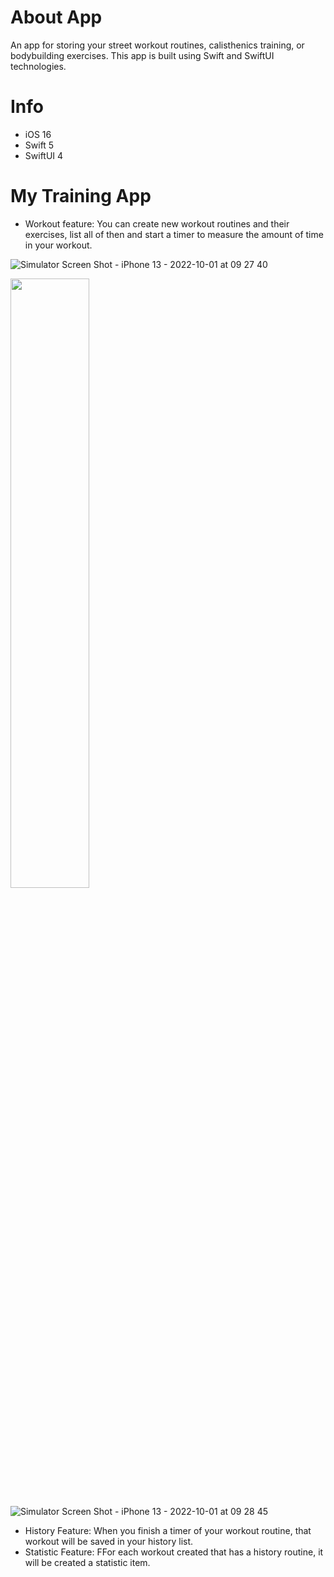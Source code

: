 # About App
An app for storing your street workout routines, calisthenics training, or bodybuilding exercises. This app is built using Swift and SwiftUI technologies.

# Info

* iOS 16
* Swift 5
* SwiftUI 4

# My Training App

* Workout feature: You can create new workout routines and their exercises, list all of then and start a timer to measure the amount of time in your workout.

![Simulator Screen Shot - iPhone 13 - 2022-10-01 at 09 27 40](https://user-images.githubusercontent.com/20096045/193409598-628f032c-b991-499b-a81b-25e581a30f9c.png)

<img src="https://user-images.githubusercontent.com/20096045/193409598-628f032c-b991-499b-a81b-25e581a30f9c.png" width=50% height=50%>

![Simulator Screen Shot - iPhone 13 - 2022-10-01 at 09 28 45](https://user-images.githubusercontent.com/20096045/193409635-7a77326e-7930-4214-a594-f5ce7832059d.png)

* History Feature: When you finish a timer of your workout routine, that workout will be saved in your history list.
* Statistic Feature: FFor each workout created that has a history routine, it will be created a statistic item.
